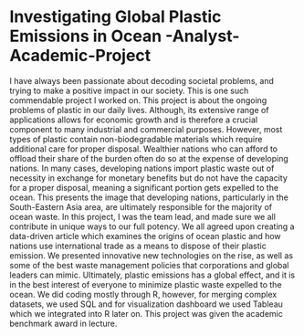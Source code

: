 # Investigating Global Plastic Emissions in Ocean -Analyst-Academic-Project

I have always been passionate about decoding societal problems, and trying to make a positive impact in our society. This is one such commendable project I worked on. 
This project is about the ongoing problems of plastic in our daily lives. Although, its extensive range of applications allows for economic growth and is therefore a crucial component to many industrial and commercial purposes. However, most types of plastic contain non-biodegradable materials which require additional care for proper disposal. Wealthier nations who can afford to offload their share of the burden often do so at the expense of developing nations. In many cases, developing nations import plastic waste out of necessity in exchange for monetary benefits but do not have the capacity for a proper disposal, meaning a significant portion gets expelled to the ocean. This presents the image that developing nations, particularly in the South-Eastern Asia area, are ultimately responsible for the majority of ocean waste. In this project, I was the team lead, and made sure we all contribute in unique ways to our full potency. We all agreed upon creating a data-driven article which examines the origins of ocean plastic and how nations use international trade as a means to dispose of their plastic emission. We presented innovative new technologies on the rise, as well as some of the best waste management policies that corporations and global leaders can mimic. Ultimately, plastic emissions has a global effect, and it is in the best interest of everyone to minimize plastic waste expelled to the ocean. We did coding mostly through R, however, for merging complex datasets, we used SQL and for visualization dashboard we used Tableau which we integrated into R later on. This project was given the academic benchmark award in lecture. 
